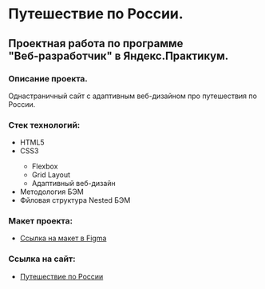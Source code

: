 # Путешествие по России.
## Проектная работа по программе "Веб‑разработчик" в Яндекс.Практикум.

### Описание проекта.
Однастраничный сайт с адаптивным веб-дизайном про путешествия по России.

### Стек технологий:
<ul>
  <li>HTML5</li>
  <li>CSS3</li>
  <ul>
    <li>Flexbox</li>
    <li>Grid Layout</li>
    <li>Адаптивный веб-дизайн</li>
    </ul>
  <li>Методология БЭМ</li>
  <li>Фйловая структура Nested БЭМ</li>
  </ul>
  
### Макет проекта:
* [Ссылка на макет в Figma](https://www.figma.com/file/5S2WSbEFL6awjVWJ0NWL8Q/Sprint-3_-Russia-_-desktop-mobile?node-id=28503%3A0)

### Ссылка на сайт:
* [Путешествие по России](https://leshafun.github.io/russian-travel/)